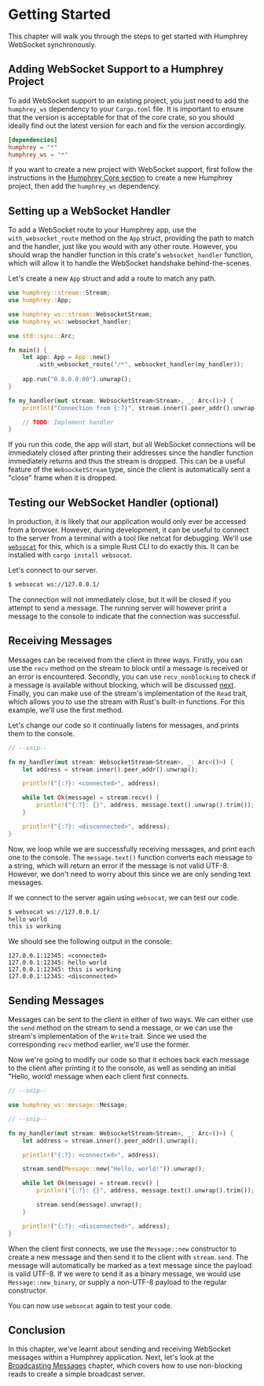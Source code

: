 # Getting Started
This chapter will walk you through the steps to get started with Humphrey WebSocket synchronously.

## Adding WebSocket Support to a Humphrey Project
To add WebSocket support to an existing project, you just need to add the `humphrey_ws` dependency to your `Cargo.toml` file. It is important to ensure that the version is acceptable for that of the core crate, so you should ideally find out the latest version for each and fix the version accordingly.

```toml
[dependencies]
humphrey = "*"
humphrey_ws = "*"
```

If you want to create a new project with WebSocket support, first follow the instructions in the [Humphrey Core section](../core/getting-started.md) to create a new Humphrey project, then add the `humphrey_ws` dependency.

## Setting up a WebSocket Handler
To add a WebSocket route to your Humphrey app, use the `with_websocket_route` method on the `App` struct, providing the path to match and the handler, just like you would with any other route. However, you should wrap the handler function in this crate's `websocket_handler` function, which will allow it to handle the WebSocket handshake behind-the-scenes.

Let's create a new `App` struct and add a route to match any path.

```rs
use humphrey::stream::Stream;
use humphrey::App;

use humphrey_ws::stream::WebsocketStream;
use humphrey_ws::websocket_handler;

use std::sync::Arc;

fn main() {
    let app: App = App::new()
        .with_websocket_route("/*", websocket_handler(my_handler));
        
    app.run("0.0.0.0:80").unwrap();
}

fn my_handler(mut stream: WebsocketStream<Stream>, _: Arc<()>) {
    println!("Connection from {:?}", stream.inner().peer_addr().unwrap());

    // TODO: Implement handler
}
```

If you run this code, the app will start, but all WebSocket connections will be immediately closed after printing their addresses since the handler function immediately returns and thus the stream is dropped. This can be a useful feature of the `WebsocketStream` type, since the client is automatically sent a "close" frame when it is dropped.

## Testing our WebSocket Handler (optional)
In production, it is likely that our application would only ever be accessed from a browser. However, during development, it can be useful to connect to the server from a terminal with a tool like netcat for debugging. We'll use [`websocat`](https://github.com/vi/websocat) for this, which is a simple Rust CLI to do exactly this. It can be installed with `cargo install websocat`.

Let's connect to our server.

```sh
$ websocat ws://127.0.0.1/
```

The connection will not immediately close, but it will be closed if you attempt to send a message. The running server will however print a message to the console to indicate that the connection was successful.

## Receiving Messages
Messages can be received from the client in three ways. Firstly, you can use the `recv` method on the stream to block until a message is received or an error is encountered. Secondly, you can use `recv_nonblocking` to check if a message is available without blocking, which will be discussed [next](broadcasting-messages.md). Finally, you can make use of the stream's implementation of the `Read` trait, which allows you to use the stream with Rust's built-in functions. For this example, we'll use the first method.

Let's change our code so it continually listens for messages, and prints them to the console.

```rs
// --snip--

fn my_handler(mut stream: WebsocketStream<Stream>, _: Arc<()>) {
    let address = stream.inner().peer_addr().unwrap();

    println!("{:?}: <connected>", address);

    while let Ok(message) = stream.recv() {
        println!("{:?}: {}", address, message.text().unwrap().trim());
    }

    println!("{:?}: <disconnected>", address);
}
```

Now, we loop while we are successfully receiving messages, and print each one to the console. The `message.text()` function converts each message to a string, which will return an error if the message is not valid UTF-8. However, we don't need to worry about this since we are only sending text messages.

If we connect to the server again using `websocat`, we can test our code.

```sh
$ websocat ws://127.0.0.1/
hello world
this is working
```

We should see the following output in the console:

```
127.0.0.1:12345: <connected>
127.0.0.1:12345: hello world
127.0.0.1:12345: this is working
127.0.0.1:12345: <disconnected>
```

## Sending Messages
Messages can be sent to the client in either of two ways. We can either use the `send` method on the stream to send a message, or we can use the stream's implementation of the `Write` trait. Since we used the corresponding `recv` method earlier, we'll use the former.

Now we're going to modify our code so that it echoes back each message to the client after printing it to the console, as well as sending an initial "Hello, world! message when each client first connects.

```rs
// --snip--

use humphrey_ws::message::Message;

// --snip--

fn my_handler(mut stream: WebsocketStream<Stream>, _: Arc<()>) {
    let address = stream.inner().peer_addr().unwrap();

    println!("{:?}: <connected>", address);

    stream.send(Message::new("Hello, world!")).unwrap();

    while let Ok(message) = stream.recv() {
        println!("{:?}: {}", address, message.text().unwrap().trim());

        stream.send(message).unwrap();
    }

    println!("{:?}: <disconnected>", address);
}
```

When the client first connects, we use the `Message::new` constructor to create a new message and then send it to the client with `stream.send`. The message will automatically be marked as a text message since the payload is valid UTF-8. If we were to send it as a binary message, we would use `Message::new_binary`, or supply a non-UTF-8 payload to the regular constructor.

You can now use `websocat` again to test your code.

## Conclusion
In this chapter, we've learnt about sending and receiving WebSocket messages within a Humphrey application. Next, let's look at the [Broadcasting Messages](broadcasting-messages.md) chapter, which covers how to use non-blocking reads to create a simple broadcast server.